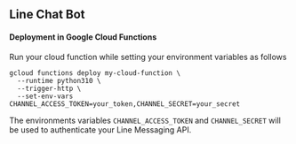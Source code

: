 ## Line Chat Bot

#### Deployment in Google Cloud Functions

Run your cloud function while setting your environment variables as follows
```
gcloud functions deploy my-cloud-function \
  --runtime python310 \
  --trigger-http \
  --set-env-vars CHANNEL_ACCESS_TOKEN=your_token,CHANNEL_SECRET=your_secret
```
The environments variables `CHANNEL_ACCESS_TOKEN` and `CHANNEL_SECRET` will be used to authenticate your Line Messaging API.